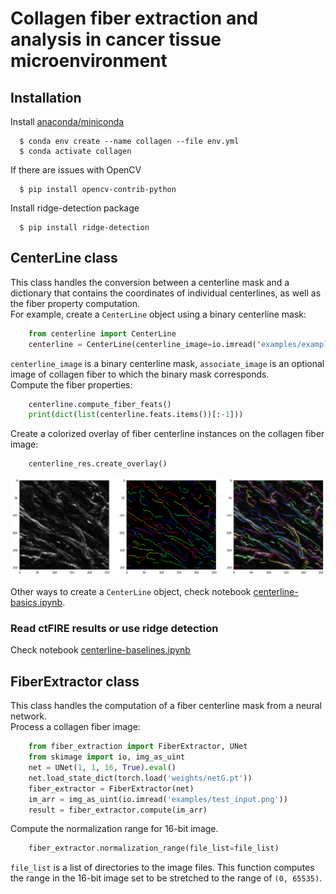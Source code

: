 # Collagen fiber extraction and analysis in cancer tissue microenvironment

## Installation
Install [anaconda/miniconda](https://docs.conda.io/en/latest/miniconda.html)  
```
  $ conda env create --name collagen --file env.yml
  $ conda activate collagen
```
If there are issues with OpenCV  
```
  $ pip install opencv-contrib-python
```
Install ridge-detection package  
```
  $ pip install ridge-detection
```

## CenterLine class
This class handles the conversion between a centerline mask and a dictionary that contains the coordinates of individual centerlines, as well as the fiber property computation.   
For example, create a `CenterLine` object using a binary centerline mask:  
```python
    from centerline import CenterLine
    centerline = CenterLine(centerline_image=io.imread("examples/example_centerline.png"), associate_image=io.imread("examples/example_image.tif"))
```
`centerline_image` is a binary centerline mask, `associate_image` is an optional image of collagen fiber to which the binary mask corresponds.  
Compute the fiber properties:  
```python
    centerline.compute_fiber_feats() 
    print(dict(list(centerline.feats.items())[:-1]))
```
Create a colorized overlay of fiber centerline instances on the collagen fiber image:  
```python
    centerline_res.create_overlay()
```

<div align="center">
  <img src="thumbnails/output.png" width="1000px" />
</div>

Other ways to create a `CenterLine` object, check notebook [centerline-basics.ipynb](centerline-basics.ipynb).   
### Read ctFIRE results or use ridge detection
Check notebook [centerline-baselines.ipynb](centerline-baselines.ipynb)  

## FiberExtractor class
This class handles the computation of a fiber centerline mask from a neural network.  
Process a collagen fiber image:  
```python
    from fiber_extraction import FiberExtractor, UNet
    from skimage import io, img_as_uint
    net = UNet(1, 1, 16, True).eval()
    net.load_state_dict(torch.load('weights/netG.pt'))
    fiber_extractor = FiberExtractor(net)
    im_arr = img_as_uint(io.imread('examples/test_input.png'))
    result = fiber_extractor.compute(im_arr)
```
Compute the normalization range for 16-bit image.
```python
    fiber_extractor.normalization_range(file_list=file_list)
```
`file_list` is a list of directories to the image files. This function computes the range in the 16-bit image set to be stretched to the range of `(0, 65535)`.  
